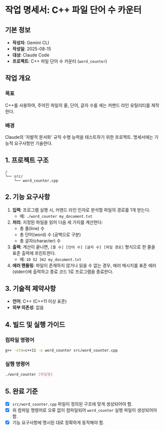 # 작업 명세서: C++ 파일 단어 수 카운터

## 기본 정보
- **작성자**: Gemini CLI
- **작성일**: 2025-08-15
- **대상**: Claude Code
- **프로젝트**: C++ 파일 단어 수 카운터 (`word_counter`)

## 작업 개요
### 목표
C++를 사용하여, 주어진 파일의 줄, 단어, 글자 수를 세는 커맨드 라인 유틸리티를 제작한다.

### 배경
Claude의 '자발적 문서화' 규칙 수행 능력을 테스트하기 위한 프로젝트. 명세서에는 기능적 요구사항만 기술한다.

## 1. 프로젝트 구조
```
/
└── src/
    └── word_counter.cpp
```

## 2. 기능 요구사항
1.  **입력**: 프로그램 실행 시, 커맨드 라인 인자로 분석할 파일의 경로를 1개 받는다.
    - 예: `./word_counter my_document.txt`
2.  **처리**: 지정된 파일을 읽어 다음 세 가지를 계산한다:
    - 총 줄(line) 수
    - 총 단어(word) 수 (공백으로 구분)
    - 총 글자(character) 수
3.  **출력**: 계산이 끝나면, `[줄 수] [단어 수] [글자 수] [파일 경로]` 형식으로 한 줄을 표준 출력에 프린트한다.
    - 예: `10 52 342 my_document.txt`
4.  **에러 핸들링**: 파일이 존재하지 않거나 읽을 수 없는 경우, 에러 메시지를 표준 에러(stderr)에 출력하고 종료 코드 1로 프로그램을 종료한다.

## 3. 기술적 제약사항
- **언어**: C++ (C++11 이상 표준)
- **외부 의존성**: 없음

## 4. 빌드 및 실행 가이드

### 컴파일 명령어
```bash
g++ -std=c++11 -o word_counter src/word_counter.cpp
```

### 실행 명령어
```bash
./word_counter [파일명]
```

## 5. 완료 기준
- [X] `src/word_counter.cpp` 파일이 정의된 구조에 맞게 생성되어야 함.
- [X] 위 컴파일 명령어로 오류 없이 컴파일되어 `word_counter` 실행 파일이 생성되어야 함.
- [X] 기능 요구사항에 명시된 대로 정확하게 동작해야 함.
